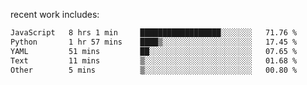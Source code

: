
<!--<img width="1415" height="100" alt="blu" src="https://github.com/rdsilva01/rdsilva01/assets/101207588/deb060e5-d035-4f09-b511-e3f50605b207">-->

<!-- \> Enthusiastic about developing and building solutions <br>
\> Computer Science and Engineering @ UBI -->

<!-- <a href="https://www.rodrigosilva.live/">personal website</a> 🏁 -->

<!-- ![](https://komarev.com/ghpvc/?username=rdsilva01) -->

recent work includes:
<!--START_SECTION:waka-->

```txt
JavaScript   8 hrs 1 min     ██████████████████░░░░░░░   71.76 %
Python       1 hr 57 mins    ████▒░░░░░░░░░░░░░░░░░░░░   17.45 %
YAML         51 mins         ██░░░░░░░░░░░░░░░░░░░░░░░   07.65 %
Text         11 mins         ▒░░░░░░░░░░░░░░░░░░░░░░░░   01.68 %
Other        5 mins          ▒░░░░░░░░░░░░░░░░░░░░░░░░   00.80 %
```

<!--END_SECTION:waka-->

